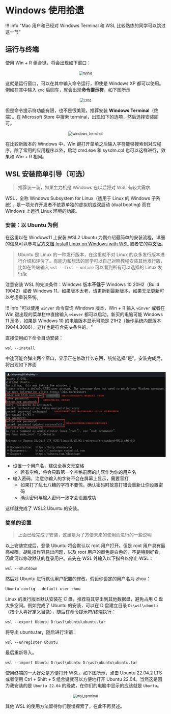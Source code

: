 # Windows 使用拾遗

!!! info "Mac 用户和已经对 Windows Terminal 和 WSL 比较熟练的同学可以跳过这一节"

## 运行与终端

使用 Win + R 组合键，将会出现如下窗口：

<div style="text-align:center;">
<img src="../graph/WinR.png" alt="WinR" style="margin: 0 auto; zoom: 80%;"/>
</div>

这就是运行窗口，可以在其中输入命令运行，即使是 Windows XP 都可以使用。例如在其中输入 `cmd` 后回车，就会出现**命令提示符**，如下图所示

<div style="text-align:center;">
<img src="../graph/cmd.png" alt="cmd" style="margin: 0 auto; zoom: 80%;"/>
</div>

但是命令提示符功能有限，也不是很美观，推荐安装 **Windows Terminal**（终端）。在 Microsoft Store 中搜索 terminal，出现如下的选项，然后选择安装即可。

<div style="text-align:center;">
<img src="../graph/windows_terminal.png" alt="windows_terminal" style="margin: 0 auto; zoom: 80%;"/>
</div>

在比较新版本的 Windows 中，Win 键打开菜单之后输入字符能够搜索到对应程序，除了常用的应用程序以外，启动 cmd.exe 和 sysdm.cpl 也可以这样进行，效果和 Win + R 相同。

## WSL 安装简单引导（可选）

> 推荐装一装，如果主力机是 Windows 在以后将对 WSL 有较大需求

WSL，全称 Windows Subsystem for Linux（适用于 Linux 的 Windows 子系统），是一项允许开发者不依靠单独的虚拟机或双启动 (dual booting) 而在 Windows 上运行 Linux 环境的功能。

### 安装：以 Ubuntu 为例

在这里以在 Windows11 上安装 WSL2 Ubuntu 为例介绍最简单的安装流程，详细的信息可以参考[官方文档 Install Linux on Windows with WSL](https://learn.microsoft.com/en-us/windows/wsl/install) 或者它的[中文版](https://learn.microsoft.com/zh-cn/windows/wsl/install)。

> Ubuntu 是 Linux 的一种发行版本，在这里就不对 Linux 的众多发行版本进行介绍和评价了。有能力和想法的同学可以自己对照教程安装其他发行版，比如在终端输入 `wsl --list --online` 可以看到所有可以选择的 Linux 发行版

注意安装 WSL 的先决条件：Windows 版本**不低于** Windows 10 20H2（Build 19042）或者 Windows 11。如果版本太老，请更新到最新版本，如果无法更新可以考虑重装系统。

!!! info "可以使用 `winver` 命令查询 Windows 版本，Win + R 输入 `winver` 或者在 Win 键出现的菜单栏中直接输入 `winver` 都可以启动。新买的电脑可能 Windows 11 居多，如果是 Windows 10 的电脑版本显示可能是 21H2（操作系统内部版本 19044.3086），这样也是符合先决条件的。"

直接使用如下命令自动安装：

```
wsl --install
```

中途可能会弹出两个窗口，显示正在修改什么东西，统统选择“是”。安装完成后，将出现如下界面

![wsl_ubuntu_set](graph/wsl_ubuntu_set.png)

- 设置一个用户名，建议全英文无空格
    - 若有空格，将会只取第一个空格前面的内容作为你的用户名
- 输入密码，注意你输入的字符不会在屏幕上显示，需要盲打
    - 如果打了乱七八糟的字符不要慌，确认密码时故意打错会重新让你设置密码
    - 确认密码与输入密码一致才会设置成功

这样就完成了 WSL2 Ubuntu 的安装。

### 简单的设置

> 上面已经完成了安装，这里是为了方便未来的使用而进行的一些说明

以上安装完成后，登录 Ubuntu 将会默认以 root 用户打开。但是 root 用户具有最高权限，胡乱操作容易出问题，以及 root 用户的颜色是白色的，不是特别好看，因此可以修改默认的登录用户。首先在 WSL 外输入以下指令以停止 WSL：

```
wsl --shutdown
```

然后对 Ubuntu 进行默认用户配置的修改，假设你设定的用户名为 zhou：
```
Ubuntu config --default-user zhou
```

Linux 的发行版本默认安装在 C 盘，推荐将其导出到其他数据盘，避免占用 C 盘太多空间。例如完成了 Ubuntu 的安装，可以在 D 盘建立目录 `D:\wsl\ubuntu`（按个人喜好定义目录），随后在命令提示符/终端执行：
```
wsl --export Ubuntu D:\wsl\ubuntu\ubuntu.tar
```

将导出 ubuntu.tar，随后进行注销：
```
wsl --unregister Ubuntu
```

最后重新导入。
```
wsl --import Ubuntu D:\wsl\ubuntu D:\wsl\ubuntu\ubuntu.tar
```

使用终端的一大好处是方便打开 WSL。如下图所示，点击 Ubuntu 22.04.2 LTS 或者使用 Ctrl + Shift + 5 组合键就可以方便地打开 Ubuntu 22.04。当然这是因为我安装的是 `Ubuntu 22.04` 的缘故，在你们的电脑中显示的应该就是 `Ubuntu`。

<div style="text-align:center;">
<img src="../graph/wsl_terminal.png" alt="wsl_terminal" style="margin: 0 auto; zoom: 80%;"/>
</div>

其他 WSL 的使用方法留待你们慢慢探索了，在此不再赘述。